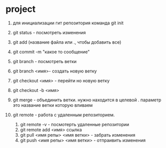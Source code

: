 # project
 
1) для инициализации гит репозитория команда git init
2) git status - посмотреть изменения
3) git add (название файла или ., чтобы добавить все) 
4) git commit -m "какое то сообщение"
5) git branch - посмотреть ветки
6) git branch <имя>- создать новую ветку
7) git checkout <имя> - перейти но новую ветку
8) git checkout -b <имя>
9) git merge - объединить ветки. нужно находится в целевой . параметр это название ветки которую вливаем

1) git remote - работа с удаленным репозиторием.
    1) git remote -v - посмотерть удаленные репозитории
    2) git remote add <имя> ссылка
    3) git pull <имя репы> <имя ветки> - забрать изменения
    4) git push <имя репы> <имя ветки> - отпраивить изменения